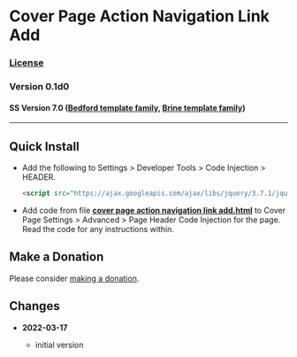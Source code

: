 # Cover Page Action Navigation Link Add

### [License][99]

### Version 0.1d0

#### SS Version 7.0 ([Bedford template family][1], [Brine template family][2])

---

## Quick Install

* Add the following to Settings > Developer Tools > Code Injection > HEADER.
  
  ```html
  <script src="https://ajax.googleapis.com/ajax/libs/jquery/3.7.1/jquery.min.js"></script>
  ```
  
* Add code from file
  **[cover page action navigation link add.html](cover%20page%20action%20navigation%20link%20add.html#L1)**
  to Cover Page Settings > Advanced > Page Header Code Injection for the page. Read
  the code for any instructions within.

## Make a Donation

Please consider
[making a donation](https://github.com/tomsWebConsulting/twcsl#make-a-donation).

## Changes

<!-- * **2021-07-01**

  * added code to change read more link
  * use twcsl
  * bumped version to 0.1d2
  -->
* **2022-03-17**

  * initial version

[1]: https://support.squarespace.com/hc/en-us/articles/205825968-Bedford-template-family
[2]: https://support.squarespace.com/hc/en-us/articles/212512738-Brine-template-family
[99]: https://github.com/tomsWebConsulting/twcsl/blob/main/LICENSE.txt#L1
